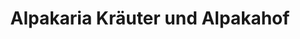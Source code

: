 ---
title: "Alpakaria Kräuter und Alpakahof"
url: /aurach-am-hongar/alpakaria-kraeuter-und-alpakahof/
shop: Gemüse & Obst
---